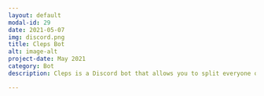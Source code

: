 ```yaml
---
layout: default
modal-id: 29
date: 2021-05-07
img: discord.png
title: Cleps Bot
alt: image-alt
project-date: May 2021
category: Bot
description: Cleps is a Discord bot that allows you to split everyone on a voice channel into random even teams. It's got simple command and you can exclude people from teams by simply mentioning them in the command. <br> Add it to your Discord server here- <a href="https://discord.com/api/oauth2/authorize?client_id=759274933476917259&permissions=3072&scope=bot">Add Cleps Bot</a>! Get the code on <a href="https://github.com/Aveek-Saha/ClepsBot">GitHub</a> <br><div>Icons made by <a href="https://www.freepik.com" title="Freepik">Freepik</a> from <a href="https://www.flaticon.com/" title="Flaticon">www.flaticon.com</a></div>

---
```

